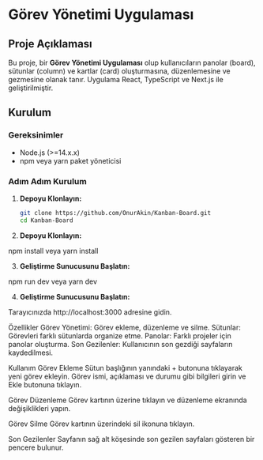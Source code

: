 # Görev Yönetimi Uygulaması

## Proje Açıklaması

Bu proje, bir **Görev Yönetimi Uygulaması** olup kullanıcıların panolar (board), sütunlar (column) ve kartlar (card) oluşturmasına, düzenlemesine ve gezmesine olanak tanır. Uygulama React, TypeScript ve Next.js ile geliştirilmiştir.


## Kurulum

### Gereksinimler

- Node.js (>=14.x.x)
- npm veya yarn paket yöneticisi

### Adım Adım Kurulum

1. **Depoyu Klonlayın:**
   ```bash
   git clone https://github.com/OnurAkin/Kanban-Board.git
   cd Kanban-Board

2. **Depoyu Klonlayın:**

npm install
veya
yarn install

3. **Geliştirme Sunucusunu Başlatın:**

npm run dev
veya 
yarn dev

4. **Geliştirme Sunucusunu Başlatın:**

Tarayıcınızda http://localhost:3000 adresine gidin.

Özellikler
Görev Yönetimi: Görev ekleme, düzenleme ve silme.
Sütunlar: Görevleri farklı sütunlarda organize etme.
Panolar: Farklı projeler için panolar oluşturma.
Son Gezilenler: Kullanıcının son gezdiği sayfaların kaydedilmesi.

Kullanım
Görev Ekleme
Sütun başlığının yanındaki + butonuna tıklayarak yeni görev ekleyin.
Görev ismi, açıklaması ve durumu gibi bilgileri girin ve Ekle butonuna tıklayın.

Görev Düzenleme
Görev kartının üzerine tıklayın ve düzenleme ekranında değişiklikleri yapın.

Görev Silme
Görev kartının üzerindeki sil ikonuna tıklayın.

Son Gezilenler
Sayfanın sağ alt köşesinde son gezilen sayfaları gösteren bir pencere bulunur.